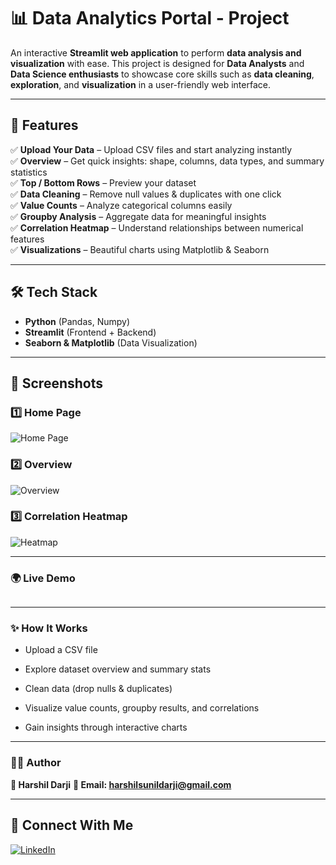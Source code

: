 # 📊 Data Analytics Portal - Project

An interactive **Streamlit web application** to perform **data analysis and visualization** with ease. This project is designed for **Data Analysts** and **Data Science enthusiasts** to showcase core skills such as **data cleaning**, **exploration**, and **visualization** in a user-friendly web interface.

---

## 🌟 Features

✅ **Upload Your Data** – Upload CSV files and start analyzing instantly  
✅ **Overview** – Get quick insights: shape, columns, data types, and summary statistics  
✅ **Top / Bottom Rows** – Preview your dataset  
✅ **Data Cleaning** – Remove null values & duplicates with one click  
✅ **Value Counts** – Analyze categorical columns easily  
✅ **Groupby Analysis** – Aggregate data for meaningful insights  
✅ **Correlation Heatmap** – Understand relationships between numerical features  
✅ **Visualizations** – Beautiful charts using Matplotlib & Seaborn  

---

## 🛠 Tech Stack

- **Python** (Pandas, Numpy)
- **Streamlit** (Frontend + Backend)
- **Seaborn & Matplotlib** (Data Visualization)

---

## 📸 Screenshots

### 1️⃣ **Home Page**
![Home Page](https://via.placeholder.com/800x400?text=Home+Page+Screenshot)

### 2️⃣ **Overview**
![Overview](https://via.placeholder.com/800x400?text=Overview+Screenshot)

### 3️⃣ **Correlation Heatmap**
![Heatmap](https://via.placeholder.com/800x400?text=Correlation+Heatmap+Screenshot)

---

### 🌍 Live Demo
```bash

```
---

### ✨ How It Works

- Upload a CSV file

- Explore dataset overview and summary stats

- Clean data (drop nulls & duplicates)

- Visualize value counts, groupby results, and correlations

- Gain insights through interactive charts

---

### 🧑‍💻 Author

**👤 Harshil Darji**
**📧 Email: harshilsunildarji@gmail.com**

--- 

## 🔗 Connect With Me
[![LinkedIn](https://img.shields.io/badge/LinkedIn-Profile-blue?logo=linkedin)](https://www.linkedin.com/in/harshil-darji-6b3a54353)
